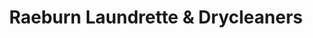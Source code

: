 ---
title: "Raeburn Laundrette & Drycleaners"
url: /edinburgh/raeburn-laundrette-und-drycleaners/
shop: Wäscherei
---
